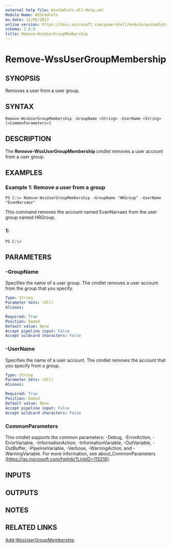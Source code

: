 ```yaml
---
external help file: WssCmdlets.dll-Help.xml
Module Name: WSSCmdlets
ms.date: 12/05/2017
online version: https://docs.microsoft.com/powershell/module/wsscmdlets/remove-wssusergroupmembership?view=windowsserver2012r2-ps&wt.mc_id=ps-gethelp
schema: 2.0.0
title: Remove-WssUserGroupMembership
---
```


# Remove-WssUserGroupMembership

## SYNOPSIS
Removes a user from a user group.

## SYNTAX

```
Remove-WssUserGroupMembership -GroupName <String> -UserName <String> [<CommonParameters>]
```

## DESCRIPTION
The **Remove-WssUserGroupMembership** cmdlet removes a user account from a user group.

## EXAMPLES

### Example 1: Remove a user from a group
```
PS C:\> Remove-WssUserGroupMembership -GroupName "HRGroup" -UserName "EvanNarvaez"
```

This command removes the account named EvanNarvaez from the user group named HRGroup.

### 1:
```
PS C:\>
```

## PARAMETERS

### -GroupName
Specifies the name of a user group.
The cmdlet removes a user account from the group that you specify.

```yaml
Type: String
Parameter Sets: (All)
Aliases: 

Required: True
Position: Named
Default value: None
Accept pipeline input: False
Accept wildcard characters: False
```

### -UserName
Specifies the name of a user account.
The cmdlet removes the account that you specify from a group.

```yaml
Type: String
Parameter Sets: (All)
Aliases: 

Required: True
Position: Named
Default value: None
Accept pipeline input: False
Accept wildcard characters: False
```

### CommonParameters
This cmdlet supports the common parameters: -Debug, -ErrorAction, -ErrorVariable, -InformationAction, -InformationVariable, -OutVariable, -OutBuffer, -PipelineVariable, -Verbose, -WarningAction, and -WarningVariable. For more information, see about_CommonParameters (https://go.microsoft.com/fwlink/?LinkID=113216).

## INPUTS

## OUTPUTS

## NOTES

## RELATED LINKS

[Add-WssUserGroupMembership](./Add-WssUserGroupMembership.md)

